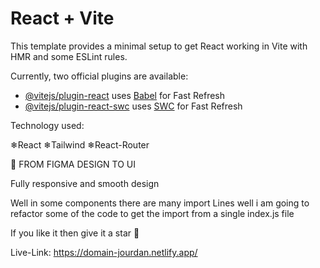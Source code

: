 # React + Vite

This template provides a minimal setup to get React working in Vite with HMR and some ESLint rules.

Currently, two official plugins are available:

- [@vitejs/plugin-react](https://github.com/vitejs/vite-plugin-react/blob/main/packages/plugin-react/README.md) uses [Babel](https://babeljs.io/) for Fast Refresh
- [@vitejs/plugin-react-swc](https://github.com/vitejs/vite-plugin-react-swc) uses [SWC](https://swc.rs/) for Fast Refresh


Technology used:

❄React
❄Tailwind
❄React-Router


🎃 FROM FIGMA DESIGN TO UI

Fully responsive and smooth design 

Well in some components there are many import Lines well i am going to refactor some of the code to get the import from a single index.js file 

If you like it then give it a star 🌟

Live-Link: https://domain-jourdan.netlify.app/